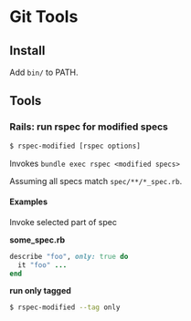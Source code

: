 
Git Tools
=========

## Install

Add `bin/` to PATH.

## Tools

### Rails: run rspec for modified specs

```bash
$ rspec-modified [rspec options]
```

Invokes `bundle exec rspec <modified specs>`

Assuming all specs match `spec/**/*_spec.rb`.

#### Examples

Invoke selected part of spec

**some_spec.rb**

```ruby
describe "foo", only: true do
  it "foo" ...
end
```

**run only tagged**
```bash
$ rspec-modified --tag only
```
